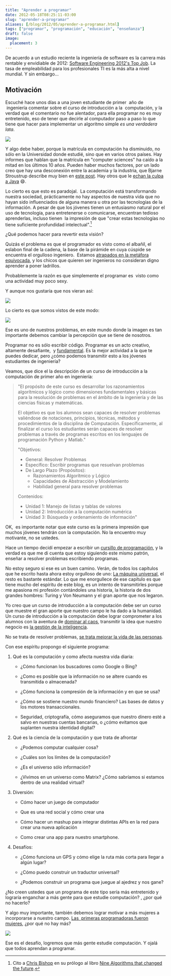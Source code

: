 ```yaml
---
title: "Aprender a programar"
date: 2012-05-18T08:25:11-03:00
slug: "aprender-a-programar"
aliases: [/blog/2012/05/aprender-a-programar.html]
tags: ["programar", "programación", "educación", "enseñanza"]
draft: false
image:
  placement: 3
---
```


De acuerdo a un estudio reciente la ingeniería de software es la carrera
más rentable y envidiable de 2012: 
[Software Engineering 2012's Top Job](http://www.informationweek.com/news/global-cio/careers/240000347).
La tasa de empleabilidad para los profesionales TI es la más alta a
nivel mundial. Y sin embargo\...

## **Motivación**

Escuché hace unos días a una joven estudiante de primer  año de
 ingeniería comentar sobre el curso de introducción a la  computación, y
la verdad que el comentario no fue alentador, para ella programar no es
muy entretenido, eso de tener que decirle al computador paso a paso lo
que tiene que hacer para implementar un algoritmo simple *es una
verdadera lata*.

![](progamadora.jpg)

Y algo debe haber, porque la matrícula en computación ha disminuido, no
sólo en la Universidad donde estudié, sino que en varios otros países.
Hay informes que hablan que la matrícula en "computer sciences" ha
caído a la mitad en los últimos 10 años. Pueden haber muchos factores,
por un lado creo que hay una desconexión entre la academia y la
industria, que Bjarne Stroustrup describe muy bien en 
[este post](/blog/2011/03/%C2%BFque-deberiamos-ensenar-a-los-nuevos-desarrolladores.html).
Hay otros que le [echan la culpa a Java](http://www.joelonsoftware.com/articles/ThePerilsofJavaSchools.html) :smile:.

Lo cierto es que esto es paradojal.  La computación está transformando
nuestra sociedad, prácticamente no hay aspectos de nuestra vida que no
hayan sido influenciados de alguna manera u otra por las tecnologías de
la información. A pesar de que los jóvenes tienen un entusiasmo natural
por el uso de tecnología, para entretenerse o comunicarse, encuentran
tedioso aprenderlas, incluso tienen  la impresión de que "crear estas
tecnologías no tiene suficiente profundidad intelectual".[^1]

¿Qué podemos hacer para revertir esta visión?

Quizás el problema es que el programador es visto como el albañil, el
eslabon final de la cadena, la base de la pirámide en cuya cúspide se
encuentra el orgulloso ingeniero.  Estamos [atrapados en la metáfora
equivocada](/blog/2012/05/que-es-programar.html), y
los chicos que quieren ser ingenieros no consideran digno aprender a
poner ladrillos.

Probablemente la razón es que simplemente el programar es  visto como
una actividad muy poco sexy.

Y aunque nos gustaría que nos vieran así:

![](programmer1.jpg)

Lo cierto es que somos vistos de este modo:

![](programmer.jpg)

Ese es uno de nuestros problemas, en este mundo donde la imagen es tan
importante debemos cambiar la percepción que se tiene de nosotros.

Programar no es sólo escribir código. Programar es un acto creativo,
altamente desafiante,  y
[fundamental](/blog/2010/06/todo-es-software.html).
Es la mejor actividad a la que te puedes dedicar, pero ¿cómo podemos
transmitir esto a los jóvenes estudiantes de ingeniería?

Veamos, que dice el la descripción de un curso de introducción a la
computación de primer año en ingeniería:

> "El propósito de este curso es desarrollar los razonamientos
> algorítmicos y lógico como dimensiones fundamentales y básicas para la
> resolución de problemas en el ámbito de la ingeniería y de las
> ciencias físicas y matemáticas.
>
> El objetivo es que los alumnos sean capaces de resolver problemas
valiéndose de notaciones, principios, técnicas, métodos y procedimientos
de la disciplina de Computación. Específicamente, al finalizar el curso
los estudiantes serán capaces de resolver problemas a través de
programas escritos en los lenguajes de programación Python y Matlab."
>
>    "Objetivos:
>    - General: Resolver Problemas 
>    - Específico: Escribir programas que resuelvan problemas  
>    - De Largo Plazo (Propósitos):
>        - Razonamientos Algorítmico y Lógico 
>        - Capacidades de Abstracción y Modelamiento 
>        - Habilidad general para resolver problemas 
>        
>    Contenidos:
>
>    - Unidad 1: Manejo de listas y tablas de valores
>    - Unidad 2: Introducción a la computación numérica
>    - Unidad 3: Búsqueda y ordenamiento de información"

OK,  es importante notar que este curso es la primera impresión que
muchos jóvenes tendrán con la computación. No la encuentro muy
motivante, no se ustedes.

Hace un tiempo decidí empezar a escribir un [cursillo de
programación](https://www.programando.org/categories/aprendiendo-a-programar.html),
y la verdad es que me di cuenta que estoy siguiendo este mismo patrón,
enseñar a resolver problemas escribiendo programas.

No estoy seguro si ese es un buen camino. Verán, de todos los capítulos
que he escrito hasta ahora estoy orgulloso de uno: 
[La máquina universal](https://www.programando.org/blog/2011/04/17/la-maquina-universal.html),
el resto es bastante estándar. Lo que me enorgullece de ese capítulo es
que tiene mucho del espíritu de este blog, es un intento de
transmitirles porque me apasiona mi profesión contándoles una historia,
la historia de dos grandes hombres: Turing y Von Neumann y el gran
aporte que nos legaron.

Yo creo que un curso de introducción a la computación debe ser un curso
que muestre el gran aporte que nuestro campo le ha dado a la humanidad.
Un curso de introducción a la computación debe lograr comprometer a los
alumnos con la aventura de 
[dominar al caos](/blog/2010/06/lo-simple-lo-complejo-y-lo-complicado.html),
transmitir la idea que nuestro negocio es [la gestión de la
inteligencia](/blog/2012/04/sobre-la-inteligencia-del-coyote.html). 

No se trata de resolver problemas, 
[se trata mejorar la vida de las personas](/blog/2009/04/la-computacion-como-una-ciencia-social.html).

Con ese espíritu propongo el siguiente programa:

1.  Qué es la computación y como afecta nuestra vida diaria:

    -   ¿Cómo funcionan los buscadores como Google o Bing?

    -   ¿Como es posible que la información no se altere cuando es
        transmitida o almacenada?

    -   ¿Cómo funciona la compresión de la información y en que se usa?

    -   ¿Cómo se sostiene nuestro mundo financiero? Las bases de datos y
        los motores transaccionales.

    -   Seguridad, criptografía, cómo aseguramos que nuestro dinero esté
        a salvo en nuestras cuentas bancarias, o ¿cómo evitamos que
        suplanten nuestra identidad digital?

2.  Qué es la ciencia de la computación y que trata de afrontar

    -   ¿Podemos computar cualquier cosa?

    -   ¿Cuáles son los límites de la computación?

    -   ¿Es el universo sólo información?

    -   ¿Vivimos en un universo como Matrix? ¿Cómo sabríamos si estamos
        dentro de una realidad virtual?

3.  Diversión:

    -   Cómo hacer un juego de computador

    -   Que es una red social y cómo crear una

    -   Cómo hacer un mashup para integrar distintas APIs en la red para
        crear una nueva aplicación

    -   Como crear una app para nuestro smartphone.

4.  Desafíos:

    -   ¿Cómo funciona un GPS y cómo elige la ruta más corta para llegar
        a algún lugar?

    -   ¿Cómo puedo construir un traductor universal?

    -   ¿Podemos construir un programa que juegue al ajedrez y nos gane?

¿No creen ustedes que un programa de este tipo sería más entretenido y
lograría enganchar a más gente para que estudie computación? , ¿por qué
no hacerlo?

Y algo muy importante, también debemos lograr motivar a más mujeres a
incorporarse a nuestro campo. 
[Las  primeras programadoras fueron mujeres](/blog/2010/08/las-programadoras-del-eniac.html),
¿por qué no hay más?

![](programadores.jpg)

Ese es el desafío, logremos que más gente estudie computación. Y ojalá
que todos aprendan a programar.

[^1]: Cito a [Chris Bishop](http://research.microsoft.com/en-us/um/people/cmbishop/) en su prólogo al libro [Nine Algorithms that changed the future](http://amzn.to/JWubkp).
